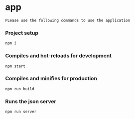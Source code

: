 # app

```
PLease use the following commands to use the application
```

### Project setup

```
npm i
```

### Compiles and hot-reloads for development

```
npm start
```

### Compiles and minifies for production

```
npm run build
```

### Runs the json server

```
npm run server
```
